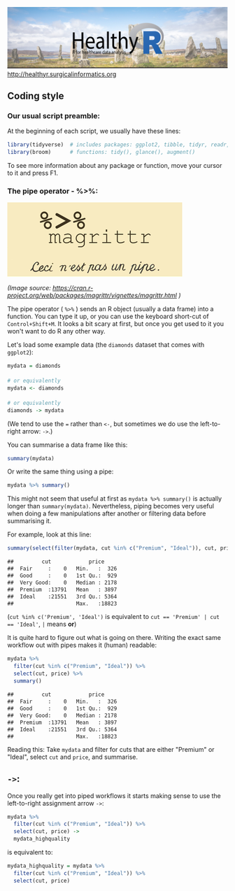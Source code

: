 
![](healthyr_logo.jpg) <http://healthyr.surgicalinformatics.org>

Coding style
------------

### Our usual script preamble:

At the beginning of each script, we usually have these lines:

``` r
library(tidyverse)  # includes packages: ggplot2, tibble, tidyr, readr, purrr, dplyr, and forcats
library(broom)      # functions: tidy(), glance(), augment()
```

To see more information about any package or function, move your cursor to it and press F1.

### The pipe operator - %&gt;%:

![](magittr.png)

*(Image source: <https://cran.r-project.org/web/packages/magrittr/vignettes/magrittr.html> )*

The pipe operator ( `%>%` ) sends an R object (usually a data frame) into a function. You can type it up, or you can use the keyboard short-cut of `Control+Shift+M`. It looks a bit scary at first, but once you get used to it you won't want to do R any other way.

Let's load some example data (the `diamonds` dataset that comes with `ggplot2`):

``` r
mydata = diamonds

# or equivalently
mydata <- diamonds

# or equivalently
diamonds -> mydata
```

(We tend to use the `=` rather than `<-`, but sometimes we do use the left-to-right arrow: `->`.)

You can summarise a data frame like this:

``` r
summary(mydata)
```

Or write the same thing using a pipe:

``` r
mydata %>% summary()
```

This might not seem that useful at first as `mydata %>% summary()` is actually longer than `summary(mydata)`. Nevertheless, piping becomes very useful when doing a few manipulations after another or filtering data before summarising it.

For example, look at this line:

``` r
summary(select(filter(mydata, cut %in% c("Premium", "Ideal")), cut, price))
```

    ##         cut            price      
    ##  Fair     :    0   Min.   :  326  
    ##  Good     :    0   1st Qu.:  929  
    ##  Very Good:    0   Median : 2178  
    ##  Premium  :13791   Mean   : 3897  
    ##  Ideal    :21551   3rd Qu.: 5364  
    ##                    Max.   :18823

(`cut %in% c('Premium', 'Ideal')` is equivalent to `cut == 'Premium' | cut == 'Ideal'`, `|` means **or**)

It is quite hard to figure out what is going on there. Writing the exact same workflow out with pipes makes it (human) readable:

``` r
mydata %>% 
  filter(cut %in% c("Premium", "Ideal")) %>% 
  select(cut, price) %>% 
  summary()
```

    ##         cut            price      
    ##  Fair     :    0   Min.   :  326  
    ##  Good     :    0   1st Qu.:  929  
    ##  Very Good:    0   Median : 2178  
    ##  Premium  :13791   Mean   : 3897  
    ##  Ideal    :21551   3rd Qu.: 5364  
    ##                    Max.   :18823

Reading this: Take `mydata` and filter for cuts that are either "Premium" or "Ideal", select `cut` and `price`, and summarise.

`->`:
-----

Once you really get into piped workflows it starts making sense to use the left-to-right assignment arrow `->`:

``` r
mydata %>% 
  filter(cut %in% c("Premium", "Ideal")) %>% 
  select(cut, price) ->
  mydata_highquality
```

is equivalent to:

``` r
mydata_highquality = mydata %>% 
  filter(cut %in% c("Premium", "Ideal")) %>% 
  select(cut, price)
```
